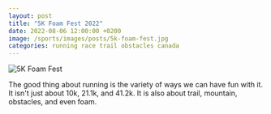 ```yaml
---
layout: post
title: "5K Foam Fest 2022"
date: 2022-08-06 12:00:00 +0200
image: /sports/images/posts/5k-foam-fest.jpg
categories: running race trail obstacles canada
---
```


![5K Foam Fest](/sports/images/posts/5k-foam-fest.jpg)

The good thing about running is the variety of ways we can have fun with it. It isn't just about 10k, 21.1k, and 41.2k. It is also about trail, mountain, obstacles, and even foam.

<!-- more -->

